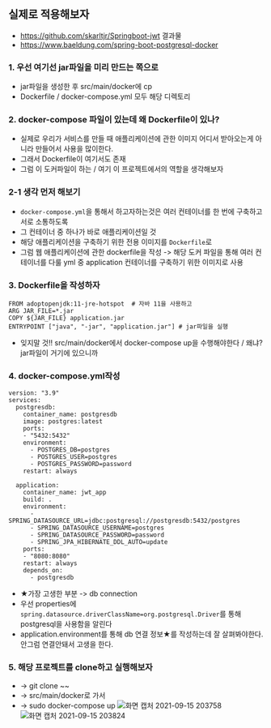 ## 실제로 적용해보자
- https://github.com/skarltjr/Springboot-jwt 결과물
- https://www.baeldung.com/spring-boot-postgresql-docker


### 1. 우선 여기선 jar파일을 미리 만드는 쪽으로 
- jar파일을 생성한 후 src/main/docker에 cp
- Dockerfile / docker-compose.yml 모두 해당 디렉토리

### 2. docker-compose 파일이 있는데 왜 Dockerfile이 있나?
- 실제로 우리가 서비스를 만들 때 애플리케이션에 관한 이미지 어디서 받아오는게 아니라 만들어서 사용을 많이한다.
- 그래서 Dockerfile이 여기서도 존재
- 그럼 이 도커파일이 하는 /  여기 이 프로젝트에서의 역할을 생각해보자
### 2-1 생각 먼저 해보기
- `docker-compose.yml`을 통해서 하고자하는것은 여러 컨테이너를 한 번에 구축하고 서로 소통하도록 
- 그 컨테이너 중 하나가 바로 애플리케이션일 것 
- 해당 애플리케이션을 구축하기 위한 전용 이미지를 `Dockerfile`로 
- 그럼 웹 애플리케이션에 관한 dockerfile을 작성 -> 해당 도커 파일을 통해 여러 컨테이너를 다룰 yml 중 application 컨테이너를 구축하기 위한 이미지로 사용 

### 3. Dockerfile을 작성하자
```
FROM adoptopenjdk:11-jre-hotspot  # 자바 11을 사용하고 
ARG JAR_FILE=*.jar
COPY ${JAR_FILE} application.jar  
ENTRYPOINT ["java", "-jar", "application.jar"] # jar파일을 실행
```
- 잊지말 것!! src/main/docker에서 docker-compose up을 수행해야한다 / 왜냐? jar파일이 거기에 있으니까

### 4. docker-compose.yml작성
```
version: "3.9"
services:
  postgresdb:
    container_name: postgresdb
    image: postgres:latest
    ports:
    - "5432:5432"
    environment:
      - POSTGRES_DB=postgres
      - POSTGRES_USER=postgres
      - POSTGRES_PASSWORD=password
    restart: always

  application:
    container_name: jwt_app
    build: .
    environment:
      - SPRING_DATASOURCE_URL=jdbc:postgresql://postgresdb:5432/postgres
      - SPRING_DATASOURCE_USERNAME=postgres
      - SPRING_DATASOURCE_PASSWORD=password
      - SPRING_JPA_HIBERNATE_DDL_AUTO=update
    ports:
    - "8080:8080"
    restart: always
    depends_on:
      - postgresdb
```
- ★가장 고생한 부분 -> db connection 
- 우선 properties에 `spring.datasource.driverClassName=org.postgresql.Driver`를 통해 postgresql을 사용함을 알린다
- application.environment를 통해 db 연결 정보★를 작성하는데 잘 살펴봐야한다. 안그럼 연결안돼서 고생을 한다.


### 5. 해당 프로젝트를 clone하고 실행해보자
- -> git clone ~~
- -> src/main/docker로 가서
- -> sudo docker-compose up 
![화면 캡처 2021-09-15 203758](https://user-images.githubusercontent.com/62214428/133426567-0f05f034-f983-4477-90b4-00e208dacca7.png)
![화면 캡처 2021-09-15 203824](https://user-images.githubusercontent.com/62214428/133426583-3d0086b2-a07a-489b-a517-f74a1b82e159.png)
